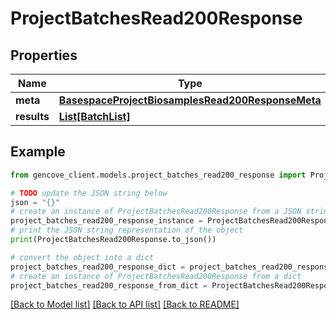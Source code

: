 # ProjectBatchesRead200Response


## Properties

Name | Type | Description | Notes
------------ | ------------- | ------------- | -------------
**meta** | [**BasespaceProjectBiosamplesRead200ResponseMeta**](BasespaceProjectBiosamplesRead200ResponseMeta.md) |  | [optional]
**results** | [**List[BatchList]**](BatchList.md) |  |

## Example

```python
from gencove_client.models.project_batches_read200_response import ProjectBatchesRead200Response

# TODO update the JSON string below
json = "{}"
# create an instance of ProjectBatchesRead200Response from a JSON string
project_batches_read200_response_instance = ProjectBatchesRead200Response.from_json(json)
# print the JSON string representation of the object
print(ProjectBatchesRead200Response.to_json())

# convert the object into a dict
project_batches_read200_response_dict = project_batches_read200_response_instance.to_dict()
# create an instance of ProjectBatchesRead200Response from a dict
project_batches_read200_response_from_dict = ProjectBatchesRead200Response.from_dict(project_batches_read200_response_dict)
```
[[Back to Model list]](../README.md#documentation-for-models) [[Back to API list]](../README.md#documentation-for-api-endpoints) [[Back to README]](../README.md)
